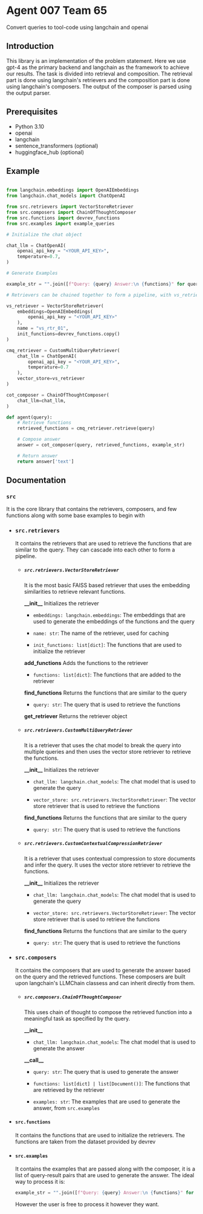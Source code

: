 # Agent 007 Team 65

Convert queries to tool-code using langchain and openai

## Introduction

This library is an implementation of the problem statement. Here we use gpt-4 as the primary backend and langchain as the framework to achieve our results. The task is divided into retrieval and composition. The retrieval part is done using langchain's retrievers and the composition part is done using langchain's composers. The output of the composer is parsed using the output parser.

## Prerequisites

- Python 3.10
- openai
- langchain
- sentence_transformers (optional)
- huggingface_hub (optional)

## Example

```python

from langchain.embeddings import OpenAIEmbeddings
from langchain.chat_models import ChatOpenAI

from src.retrievers import VectorStoreRetriever
from src.composers import ChainOfThoughtComposer
from src.functions import devrev_functions
from src.examples import example_queries

# Initialize the chat object

chat_llm = ChatOpenAI(
    openai_api_key = "<YOUR_API_KEY>",
    temperature=0.7,
)

# Generate Examples

example_str = "".join([f"Query: {query} Answer:\n {functions}" for query, functions in example_queries[:4]])

# Retrievers can be chained together to form a pipeline, with vs_retriever being the most basic

vs_retriever = VectorStoreRetriever(
    embeddings=OpenAIEmbeddings(
        openai_api_key = "<YOUR_API_KEY>"
    ),
    name = "vs_rtr_01",
    init_functions=devrev_functions.copy()
)

cmq_retriever = CustomMultiQueryRetriever(
    chat_llm = ChatOpenAI(
        openai_api_key = "<YOUR_API_KEY>",
        temperature=0.7
    ),
    vector_store=vs_retriever
)

cot_composer = ChainOfThoughtComposer(
    chat_llm=chat_llm,
)

def agent(query):
    # Retrieve functions
    retrieved_functions = cmq_retriever.retrieve(query)

    # Compose answer
    answer = cot_composer(query, retrieved_functions, example_str)

    # Return answer
    return answer['text']

```

## Documentation

### `src`

It is the core library that contains the retrievers, composers, and few functions along with some base examples to begin with

-   ### `src.retrievers`

    It contains the retrievers that are used to retrieve the functions that are similar to the query. They can cascade into each other to form a pipeline.

    -   ##### `src.retrievers.VectorStoreRetriever`

        It is the most basic FAISS based retriever that uses the embedding similarities to retrieve relevant functions.

        **\_\_init\_\_** Initializes the retriever

        -   `embeddings: langchain.embeddings`: The embeddings that are used to generate the embeddings of the functions and the query

        -   `name: str`: The name of the retriever, used for caching

        -   `init_functions: list[dict]`: The functions that are used to initialize the retriever

        **add_functions** Adds the functions to the retriever

        -   `functions: list[dict]`: The functions that are added to the retriever

        **find_functions** Returns the functions that are similar to the query

        -   `query: str`: The query that is used to retrieve the functions

        **get_retriever** Returns the retriever object

    -   ##### `src.retrievers.CustomMultiQueryRetriever`

        It is a retriever that uses the chat model to break the query into multiple queries and then uses the vector store retriever to retrieve the functions.

        **\_\_init\_\_** Initializes the retriever

        -   `chat_llm: langchain.chat_models`: The chat model that is used to generate the query

        -   `vector_store: src.retrievers.VectorStoreRetriever`: The vector store retriever that is used to retrieve the functions

        **find_functions** Returns the functions that are similar to the query

        -   `query: str`: The query that is used to retrieve the functions
    
    -   ##### `src.retrievers.CustomContextualCompressionRetriever`
    
        It is a retriever that uses contextual compression to store documents and infer the query. It uses the vector store retriever to retrieve the functions.

        **\_\_init\_\_** Initializes the retriever

        -   `chat_llm: langchain.chat_models`: The chat model that is used to generate the query

        -   `vector_store: src.retrievers.VectorStoreRetriever`: The vector store retriever that is used to retrieve the functions

        **find_functions** Returns the functions that are similar to the query

        -   `query: str`: The query that is used to retrieve the functions

-   ### `src.composers`

    It contains the composers that are used to generate the answer based on the query and the retrieved functions. These composers are built upon langchain's LLMChain classess and can inherit directly from them.

    -  ##### `src.composers.ChainOfThoughtComposer`

        This uses chain of thought to compose the retrieved function into a meaningful task as specified by the query.

        **\_\_init\_\_**

        -   `chat_llm: langchain.chat_models`: The chat model that is used to generate the answer

        **\_\_call\_\_**

        -   `query: str`: The query that is used to generate the answer

        -   `functions: list[dict] | list[Document()]`: The functions that are retrieved by the retriever

        -   `examples: str`: The examples that are used to generate the answer, from `src.examples`


- #### `src.functions`

    It contains the functions that are used to initialize the retrievers. The functions are taken from the dataset provided by devrev

- #### `src.examples`

    It contains the examples that are passed along with the composer, it is a list of query-result pairs that are used to generate the answer.
    The ideal way to process it is:
    
    ```python
    example_str = "".join([f"Query: {query} Answer:\n {functions}" for query, functions in example_queries[:4]])
    ```
    However the user is free to process it however they want.